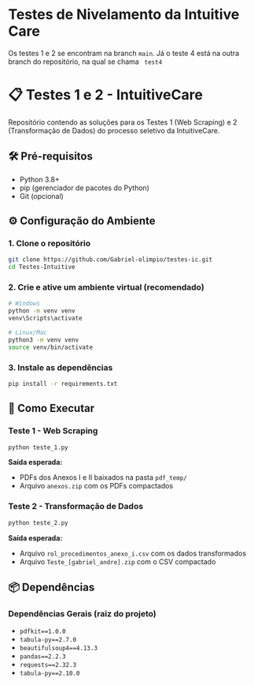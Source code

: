 # Testes de Nivelamento da Intuitive Care

Os testes 1 e 2 se encontram na branch ```main```. Já o teste 4 está na outra branch do repositório, na qual se chama ``` test4```

# 📋 Testes 1 e 2 - IntuitiveCare

Repositório contendo as soluções para os Testes 1 (Web Scraping) e 2 (Transformação de Dados) do processo seletivo da IntuitiveCare.

## 🛠️ Pré-requisitos

- Python 3.8+
- pip (gerenciador de pacotes do Python)
- Git (opcional)

## ⚙️ Configuração do Ambiente

### 1. Clone o repositório
```bash
git clone https://github.com/Gabriel-olimpio/testes-ic.git
cd Testes-Intuitive
```

### 2. Crie e ative um ambiente virtual (recomendado)
```bash
# Windows
python -m venv venv
venv\Scripts\activate

# Linux/Mac
python3 -m venv venv
source venv/bin/activate
```

### 3. Instale as dependências
```bash
pip install -r requirements.txt
```


## 🚀 Como Executar

### Teste 1 - Web Scraping
```bash
python teste_1.py
```

**Saída esperada:**
- PDFs dos Anexos I e II baixados na pasta `pdf_temp/`
- Arquivo `anexos.zip` com os PDFs compactados
### Teste 2 - Transformação de Dados
```bash
python teste_2.py
```

**Saída esperada:**
- Arquivo `rol_procedimentos_anexo_i.csv` com os dados transformados
- Arquivo `Teste_[gabriel_andre].zip` com o CSV compactado

## 📦 Dependências

### Dependências Gerais (raiz do projeto)
- `pdfkit==1.0.0`
- `tabula-py==2.7.0`
- `beautifulsoup4==4.13.3`
- `pandas==2.2.3`
- `requests==2.32.3`
- `tabula-py==2.10.0`